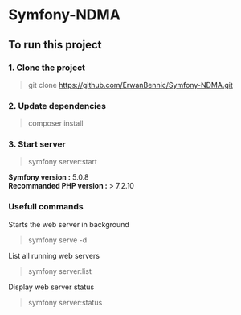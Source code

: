 # Symfony-NDMA

## To run this project

### 1. Clone the project
> git clone https://github.com/ErwanBennic/Symfony-NDMA.git

### 2. Update dependencies
> composer install

### 3. Start server
> symfony server:start

**Symfony version :** 5.0.8  
**Recommanded PHP version :** > 7.2.10


### Usefull commands  

Starts the web server in background  
> symfony serve -d  

List all running web servers  
> symfony server:list

Display web server status 
> symfony server:status

